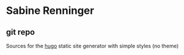 # Sabine Renninger

## git repo

Sources for the [hugo](https://gohugo.io/) static site generator with simple styles (no theme)